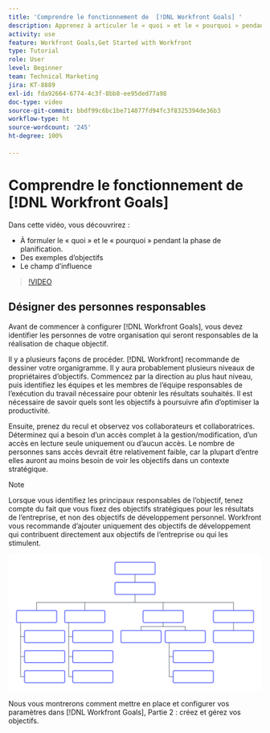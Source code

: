 ```yaml
---
title: 'Comprendre le fonctionnement de  [!DNL Workfront Goals] '
description: Apprenez à articuler le « quoi » et le « pourquoi » pendant la phase de planification, des exemples d’objectifs et le champ d’influence.
activity: use
feature: Workfront Goals,Get Started with Workfront
type: Tutorial
role: User
level: Beginner
team: Technical Marketing
jira: KT-8889
exl-id: fda92664-6774-4c3f-8bb8-ee95ded77a98
doc-type: video
source-git-commit: bbdf99c6bc1be714077fd94fc3f8325394de36b3
workflow-type: ht
source-wordcount: '245'
ht-degree: 100%

---
```


# Comprendre le fonctionnement de [!DNL Workfront Goals]

Dans cette vidéo, vous découvrirez :

* À formuler le « quoi » et le « pourquoi » pendant la phase de planification.
* Des exemples d’objectifs
* Le champ d’influence

>[!VIDEO](https://video.tv.adobe.com/v/3413132/?quality=12&learn=on&enablevpops=1&captions=fre_fr)

## Désigner des personnes responsables

Avant de commencer à configurer [!DNL Workfront Goals], vous devez identifier les personnes de votre organisation qui seront responsables de la réalisation de chaque objectif.

Il y a plusieurs façons de procéder. [!DNL Workfront] recommande de dessiner votre organigramme. Il y aura probablement plusieurs niveaux de propriétaires d’objectifs. Commencez par la direction au plus haut niveau, puis identifiez les équipes et les membres de l’équipe responsables de l’exécution du travail nécessaire pour obtenir les résultats souhaités. Il est nécessaire de savoir quels sont les objectifs à poursuivre afin d’optimiser la productivité.

Ensuite, prenez du recul et observez vos collaborateurs et collaboratrices. Déterminez qui a besoin d’un accès complet à la gestion/modification, d’un accès en lecture seule uniquement ou d’aucun accès. Le nombre de personnes sans accès devrait être relativement faible, car la plupart d’entre elles auront au moins besoin de voir les objectifs dans un contexte stratégique.

>[!NOTE]
>
>Lorsque vous identifiez les principaux responsables de l’objectif, tenez compte du fait que vous fixez des objectifs stratégiques pour les résultats de l’entreprise, et non des objectifs de développement personnel. Workfront vous recommande d’ajouter uniquement des objectifs de développement qui contribuent directement aux objectifs de l’entreprise ou qui les stimulent.

![Organigramme vide](assets/01-workfront-goals-blank-org-chart.png)

Nous vous montrerons comment mettre en place et configurer vos paramètres dans [!DNL Workfront Goals], Partie 2 : créez et gérez vos objectifs.

<!--
URL for part 2 reference above
-->
